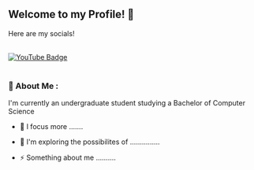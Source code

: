 ## Welcome to my Profile! :wave:

Here are my socials!
<div id="badges">
  <br>
  <a href="https://www.youtube.com/@Alawie274">
    <img src="https://img.shields.io/badge/YouTube-red?style=for-the-badge&logo=youtube&logoColor=white" alt="YouTube Badge"/>
  </a>
</div>
<br>

### 💬 About Me :

I'm currently an undergraduate student studying a Bachelor of Computer Science 

- :telescope: I focus more .......

- :seedling: I'm exploring the possibilites of ...............

- :zap: Something about me ..........

